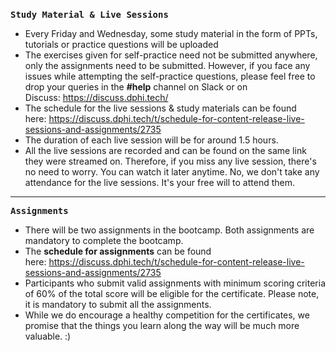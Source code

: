 <p>​​​​​​<strong><tt>Study Material &amp; Live Sessions</tt></strong></p>

<ul>
	<li>Every Friday and Wednesday, some study material in the form of PPTs, tutorials or practice questions will be uploaded</li>
	<li>The exercises given for self-practice need not be submitted anywhere, only the assignments need to be submitted. However, if you face any issues while attempting the self-practice questions, please feel free to drop your queries in the <strong>#help</strong> channel on Slack or on Discuss:&nbsp;<a href="https://discuss.dphi.tech/" target="_blank">https://discuss.dphi.tech/</a></li>
	<li>The schedule for the live sessions &amp; study materials&nbsp;can be found here:&nbsp;<a href="https://discuss.dphi.tech/t/schedule-for-content-release-live-sessions-and-assignments/2735" target="_blank">https://discuss.dphi.tech/t/schedule-for-content-release-live-sessions-and-assignments/2735</a>&nbsp;</li>
	<li>The duration of each live session&nbsp;will be&nbsp;for around 1.5 hours.&nbsp;</li>
	<li>All the live sessions are recorded and can be found on the same link they were streamed on. Therefore, if you miss any live session, there&#39;s no need to worry. You can watch it later anytime. No, we don&#39;t take any attendance for the live sessions. It&#39;s your free will to attend them.</li>
</ul>

<hr />
<p><strong><tt>Assignments</tt></strong></p>

<ul>
	<li>There will be two assignments in the bootcamp. Both assignments are mandatory to complete the bootcamp.</li>
	<li>The&nbsp;<strong>schedule for assignments</strong>&nbsp;can be found here:&nbsp;<a href="https://discuss.dphi.tech/t/schedule-for-content-release-live-sessions-and-assignments/2735" target="_blank">https://discuss.dphi.tech/t/schedule-for-content-release-live-sessions-and-assignments/2735</a></li>
	<li>Participants who submit valid assignments with minimum scoring criteria of 60% of the total score will be eligible for the certificate. Please note, it is mandatory to submit all the assignments.</li>
	<li>While we do encourage a healthy competition for the certificates, we promise that the things you learn along the way will be much more valuable. :)</li>
</ul>